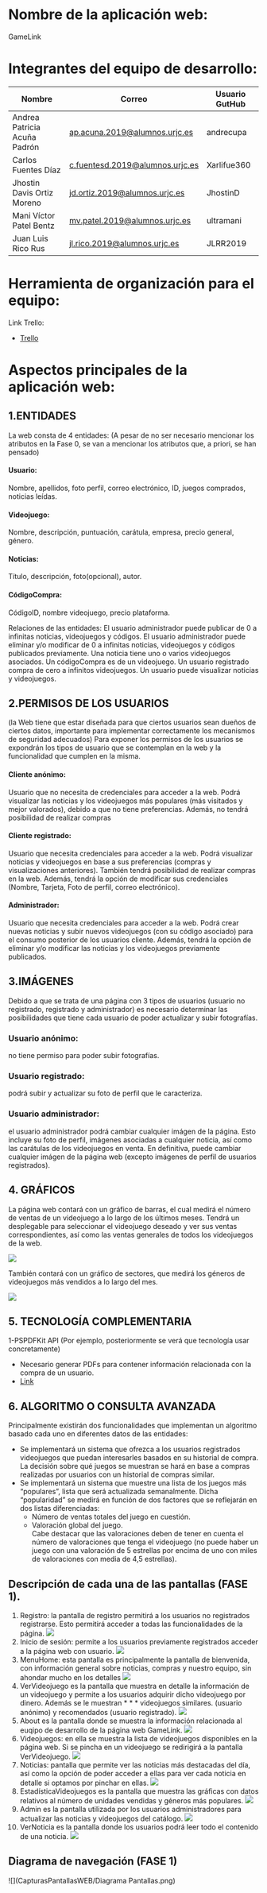 # Nombre de la aplicación web: 
GameLink

# Integrantes del equipo de desarrollo: 
| Nombre | Correo | Usuario GutHub |
| --- | --- | --- |
| Andrea Patricia Acuña Padrón | ap.acuna.2019@alumnos.urjc.es | andrecupa |
| Carlos Fuentes Díaz | c.fuentesd.2019@alumnos.urjc.es | Xarlifue360 |
| Jhostin Davis Ortiz Moreno | jd.ortiz.2019@alumnos.urjc.es | JhostinD | 
| Mani Víctor Patel Bentz | mv.patel.2019@alumnos.urjc.es | ultramani |
| Juan Luis Rico Rus | jl.rico.2019@alumnos.urjc.es | JLRR2019 |


# Herramienta de organización para el equipo:
Link Trello: 
* [Trello](https://trello.com/b/LKtXzdMY/organizaci%C3%B3n)

# Aspectos principales de la aplicación web:

## 1.ENTIDADES

La web consta de 4 entidades:
(A pesar de no ser necesario mencionar los atributos en la Fase 0, se van a mencionar los atributos que, a priori, se han pensado)

#### Usuario:
Nombre, apellidos, foto perfil, correo electrónico, ID, juegos comprados, noticias leídas.

#### Videojuego:
Nombre, descripción, puntuación, carátula, empresa, precio general, género.

#### Noticias:
Título, descripción, foto(opcional), autor.

#### CódigoCompra:
CódigoID, nombre videojuego, precio plataforma.

Relaciones de las entidades:
El usuario administrador puede publicar de 0 a infinitas noticias, videojuegos y códigos.
 El usuario administrador puede eliminar y/o modificar de 0 a infinitas noticias, videojuegos y códigos publicados previamente.
Una noticia tiene uno o varios videojuegos asociados.
Un códigoCompra es de un videojuego.
Un usuario registrado compra de cero a infinitos videojuegos.
Un usuario puede visualizar noticias y videojuegos.


## 2.PERMISOS DE LOS USUARIOS

(la Web tiene que estar diseñada para que ciertos usuarios sean dueños de ciertos datos, importante para implementar correctamente los mecanismos de seguridad adecuados)
Para exponer los permisos de los usuarios se expondrán los tipos de usuario que se contemplan en la web y la funcionalidad que cumplen en la misma. 

#### Cliente anónimo: 
Usuario que no necesita de credenciales para acceder a la web. Podrá visualizar las noticias y los videojuegos más populares (más visitados y mejor valorados), debido a que no tiene preferencias. 
Además, no tendrá posibilidad de realizar compras

#### Cliente registrado:
Usuario que necesita credenciales para acceder a la web. Podrá visualizar noticias y videojuegos en base a sus preferencias (compras y visualizaciones anteriores). También tendrá posibilidad de realizar compras en la web.
Además, tendrá la opción de modificar sus credenciales (Nombre, Tarjeta, Foto de perfil, correo electrónico).

####  Administrador:
Usuario que necesita credenciales para acceder a la web. Podrá crear nuevas noticias y subir nuevos videojuegos (con su código 	asociado) para el consumo posterior de los usuarios cliente. 
Además, tendrá la opción de eliminar y/o modificar las noticias y los videojuegos previamente publicados.

## 3.IMÁGENES

Debido a que se trata de una página con 3 tipos de usuarios (usuario no registrado, registrado y administrador) es necesario determinar las posibilidades que tiene cada usuario de poder actualizar y subir fotografías.

### Usuario anónimo: 
no tiene permiso para poder subir fotografías.

### Usuario registrado: 
podrá subir y actualizar su foto de perfil que le caracteriza.

### Usuario administrador: 
el usuario administrador podrá cambiar cualquier imágen de la página. Esto incluye su foto de perfil, imágenes asociadas a cualquier noticia, así como las carátulas de los videojuegos en venta. En definitiva, puede cambiar cualquier imágen de la página web (excepto imágenes de perfil de usuarios registrados).

## 4. GRÁFICOS

La página web contará con un gráfico de barras, el cual medirá el número de ventas de un videojuego a lo largo de los últimos meses. Tendrá un desplegable para seleccionar el videojuego deseado y ver sus ventas correspondientes, así como las ventas generales de todos los videojuegos de la web.

![](imagenes/grafico1.png)

También contará con un gráfico de sectores, que medirá los géneros de videojuegos más vendidos a lo largo del mes.

![](imagenes/grafico2.png)

## 5. TECNOLOGÍA COMPLEMENTARIA

1-PSPDFKit API (Por ejemplo, posteriormente se verá que tecnología usar concretamente)
* Necesario generar PDFs para contener información relacionada con la compra de un usuario.
* [Link](https://pspdfkit.com/api/pdf-generator-api/?utm_source=google&utm_medium=paid_search&utm_campaign=api&utm_content=pdf-generation&utm_term=pdf%20generator%20api&gclid=CjwKCAiAl-6PBhBCEiwAc2GOVNUbRp1KtnHSWTmey5pwUE1ecnjAEe6iSfzhM2rQBNkAWvy9hXq_ShoC-LgQAvD_BwE)


## 6. ALGORITMO O CONSULTA AVANZADA

Principalmente existirán dos funcionalidades que implementan un algoritmo basado cada uno en diferentes datos de las entidades:
* Se implementará un sistema que ofrezca a los usuarios registrados videojuegos que puedan interesarles basados en su historial de compra. La decisión sobre qué juegos se muestran se hará en base a compras realizadas por usuarios con un historial de compras similar.
* Se implementará un sistema que muestre una lista de los juegos más “populares”, lista que será actualizada semanalmente. Dicha “popularidad” se medirá en función de dos factores que se reflejarán en dos listas diferenciadas:
    * Número de ventas totales del juego en cuestión.
    * Valoración global del juego.  
Cabe destacar que las valoraciones deben de tener en cuenta el número de valoraciones que tenga el videojuego (no puede haber un juego con una valoración de 5 estrellas por encima de uno con miles de valoraciones con media de 4,5 estrellas).

## Descripción de cada una de las pantallas (FASE 1).

1. Registro: la pantalla de registro permitirá a los usuarios no registrados registrarse. Esto permitirá acceder a todas las funcionalidades de la página.
![](CapturasPantallasWEB/Registro.png)
2. Inicio de sesión: permite a los usuarios previamente registrados acceder a la página web con usuario.
![](CapturasPantallasWEB/InicioSesion.png)
3. MenuHome: esta pantalla es principalmente la pantalla de bienvenida, con información general sobre noticias, compras y nuestro equipo, sin ahondar mucho en los detalles
![](CapturasPantallasWEB/InicioPantalla.png)
4. VerVideojuego es la pantalla que muestra en detalle la información de un videojuego y permite a los usuarios adquirir dicho videojuego por dinero. Además se le muestran * * *  videojuegos similares. (usuario anónimo) y recomendados (usuario registrado).
![](CapturasPantallasWEB/VideojuegoEspecifico.png)
5. About es la pantalla donde se muestra la información relacionada al euqipo de desarrollo de la página web GameLink.
![](CapturasPantallasWEB/About.png)
6. Videojuegos: en ella se muestra la lista de videojuegos disponibles en la página web. Si se pincha en un videojuego se redirigirá a la pantalla VerVideojuego.
![](CapturasPantallasWEB/Videojuegos-Descubrir.png)
7. Noticias: pantalla que permite ver las noticias más destacadas del día, así como la opción de poder acceder a ellas para ver cada noticia en detalle si optamos por pinchar en ellas.
![](CapturasPantallasWEB/Noticias.png)
8. EstadísticaVideojuegos es la pantalla que muestra las gráficas con datos relativos al número de unidades vendidas y géneros más populares.
![](CapturasPantallasWEB/Videojuegos-TOP.png)
9. Admin es la pantalla utilizada por los usuarios administradores para actualizar las noticias y videojuegos del catálogo.
![](CapturasPantallasWEB/Administrador.png)
10. VerNoticia es la pantalla donde los usuarios podrá leer todo el contenido de una noticia.
![](CapturasPantallasWEB/NoticiaEspecifica.png)

## Diagrama de navegación (FASE 1)

![](CapturasPantallasWEB/Diagrama Pantallas.png)
